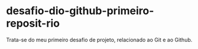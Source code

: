 # desafio-dio-github-primeiro-reposit-rio
Trata-se do meu primeiro desafio de projeto, relacionado ao Git e ao Github.
